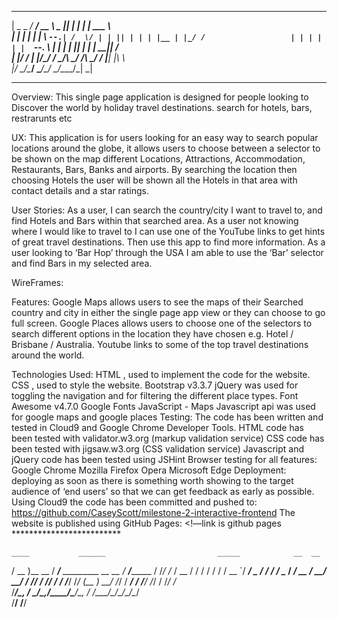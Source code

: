 ______ _____ _____ _____ _____  _   _ ___________                   
|  _  \_   _/  ___/  __ \  _  || | | |  ___| ___ \                  
| | | | | | \ `--.| /  \/ | | || | | | |__ | |_/ /                  
| | | | | |  `--. \ |   | | | || | | |  __||    /                   
| |/ / _| |_/\__/ / \__/\ \_/ /\ \_/ / |___| |\ \                   
|___/  \___/\____/ \____/\___/  \___/\____/\_| \_|                  
                                                      
----------------------------------------------------

Overview:
This single page application is designed for people looking to Discover the world by holiday travel destinations. search for hotels, bars, restrarunts etc

UX:
This application is for users looking for an easy way to search popular locations around the globe, it allows users to choose between a selector to be shown on the map different Locations, Attractions, Accommodation, Restaurants, Bars, Banks and airports. By searching the location then choosing Hotels the user will be shown all the Hotels in that area with contact details and a star ratings.

User Stories:
As a user, I can search the country/city  I want to travel to,  and find Hotels and Bars within that searched area.
As a user not knowing where I would like to travel to I can use one of the YouTube links to get hints of great travel destinations. Then use this app to find more information.
As a user looking to ‘Bar Hop’ through the USA I am able to use the ‘Bar’ selector and find Bars in my selected area.

WireFrames:


Features:
Google Maps allows users to see the maps of their Searched country and city in either the single page app view or they can choose to go full screen.
Google Places allows users to choose one of the selectors to search different options in the location they have chosen e.g. Hotel / Brisbane / Australia. 
Youtube links to some of the top travel destinations around the world.

Technologies Used:
HTML , used to implement the code for the website.
CSS , used to style the website.
Bootstrap v3.3.7 
jQuery was used for toggling the navigation and for filtering the different place types.
Font Awesome v4.7.0
Google Fonts
JavaScript - Maps Javascript api was used for google maps and google places
Testing:
The code has been written and tested in Cloud9 and Google Chrome Developer Tools.
HTML code has been tested with validator.w3.org (markup validation service)
CSS code has been tested with jigsaw.w3.org (CSS validation service)
Javascript and jQuery code has been tested using JSHint
Browser testing for all features:
Google Chrome
Mozilla Firefox
Opera
Microsoft Edge
Deployment:
deploying as soon as there is something worth showing to the target audience of ‘end users’ so that we can get feedback as early as possible.
Using Cloud9 the code has been committed and pushed to:
https://github.com/CaseyScott/milestone-2-interactive-frontend
The website is published using GitHub Pages:
<!—link is github pages *************************

    ____           ______                         _____            __  __ 
   / __ )__  __   / ____/___ _________  __  __   / ___/_________  / /_/ /_
  / __  / / / /  / /   / __ `/ ___/ _ \/ / / /   \__ \/ ___/ __ \/ __/ __/
 / /_/ / /_/ /  / /___/ /_/ (__  )  __/ /_/ /   ___/ / /__/ /_/ / /_/ /_  
/_____/\__, /   \____/\__,_/____/\___/\__, /   /____/\___/\____/\__/\__/  
      /____/                         /____/                               